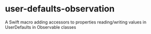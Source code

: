 # user-defaults-observation
A Swift macro adding accessors to properties reading/writing values in UserDefaults in Observable classes
